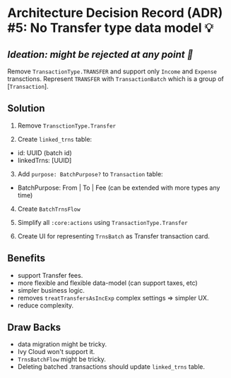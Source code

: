 # Architecture Decision Record (ADR) #5: No Transfer type data model 💡

## _Ideation: might be rejected at any point 🔴_

Remove `TransactionType.TRANSFER` and support only `Income` and `Expense` transctions. Represent `TRANSFER` with `TransactionBatch` which is a group of [`Transaction`].

## Solution

1) Remove `TransctionType.Transfer`

2) Create `linked_trns` table:
- id: UUID (batch id)
- linkedTrns: [UUID]

3) Add `purpose: BatchPurpose?` to `Transaction` table:
- BatchPurpose: From | To | Fee (can be extended with more types any time) 

4) Create `BatchTrnsFlow`

5) Simplify all `:core:actions` using `TransactionType.Transfer`

6) Create UI for representing `TrnsBatch` as Transfer transaction card.


## Benefits
- support Transfer fees.
- more flexible and flexible data-model (can support taxes, etc)
- simpler business logic.
- removes `treatTransfersAsIncExp` complex settings => simpler UX.
- reduce complexity.

## Draw Backs
- data migration might be tricky.
- Ivy Cloud won't support it.
- `TrnsBatchFlow` might be tricky.
- Deleting batched .transactions should update `linked_trns` table.